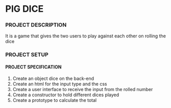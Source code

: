 # PIG DICE
### PROJECT DESCRIPTION
It is a game that gives the two users to play against each other on rolling the dice  
### PROJECT SETUP
####    PROJECT SPECIFICATION
 1. Create an object dice on the back-end
 2. Create an html for the input type and the css
 3. Create a user interface to receive the input from the rolled number
 4. Create a constructor to hold different dices played
 5. Create a prototype to calculate the total
